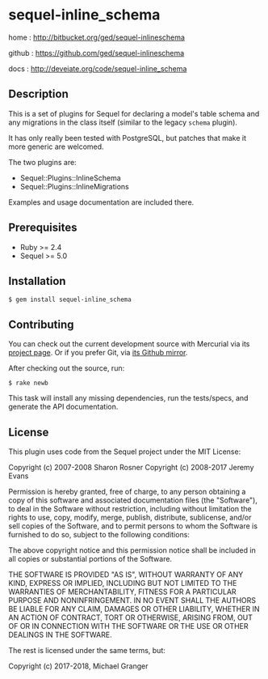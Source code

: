 # sequel-inline_schema

home
: http://bitbucket.org/ged/sequel-inlineschema

github
: https://github.com/ged/sequel-inlineschema

docs
: http://deveiate.org/code/sequel-inline_schema


## Description

This is a set of plugins for Sequel for declaring a model's table schema and
any migrations in the class itself (similar to the legacy `schema` plugin).

It has only really been tested with PostgreSQL, but patches that make it more generic are welcomed.

The two plugins are:

* Sequel::Plugins::InlineSchema
* Sequel::Plugins::InlineMigrations

Examples and usage documentation are included there.


## Prerequisites

* Ruby >= 2.4
* Sequel >= 5.0


## Installation

    $ gem install sequel-inline_schema


## Contributing

You can check out the current development source with Mercurial via its
[project page][bitbucket]. Or if you prefer Git, via [its Github
mirror][github].

After checking out the source, run:

    $ rake newb

This task will install any missing dependencies, run the tests/specs,
and generate the API documentation.


## License

This plugin uses code from the Sequel project under the MIT License:

Copyright (c) 2007-2008 Sharon Rosner
Copyright (c) 2008-2017 Jeremy Evans

Permission is hereby granted, free of charge, to any person obtaining a copy
of this software and associated documentation files (the "Software"), to
deal in the Software without restriction, including without limitation the
rights to use, copy, modify, merge, publish, distribute, sublicense, and/or
sell copies of the Software, and to permit persons to whom the Software is
furnished to do so, subject to the following conditions:
  
The above copyright notice and this permission notice shall be included in
all copies or substantial portions of the Software.
   
THE SOFTWARE IS PROVIDED "AS IS", WITHOUT WARRANTY OF ANY KIND, EXPRESS OR
IMPLIED, INCLUDING BUT NOT LIMITED TO THE WARRANTIES OF MERCHANTABILITY,
FITNESS FOR A PARTICULAR PURPOSE AND NONINFRINGEMENT. IN NO EVENT SHALL
THE AUTHORS BE LIABLE FOR ANY CLAIM, DAMAGES OR OTHER LIABILITY, WHETHER 
IN AN ACTION OF CONTRACT, TORT OR OTHERWISE, ARISING FROM, OUT OF OR IN
CONNECTION WITH THE SOFTWARE OR THE USE OR OTHER DEALINGS IN THE SOFTWARE.

The rest is licensed under the same terms, but:

Copyright (c) 2017-2018, Michael Granger



[bitbucket]: http://bitbucket.org/ged/sequel-inlineschema
[github]: https://github.com/ged/sequel-inlineschema

